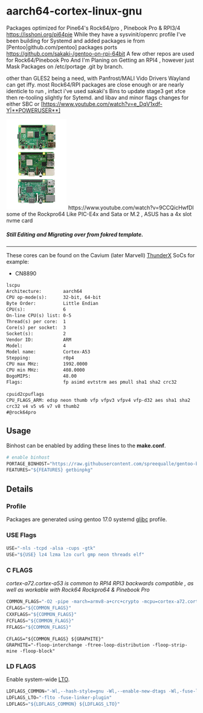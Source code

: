 # aarch64-cortex-linux-gnu

Packages optimized for Pine64's Rock64/pro , Pinebook Pro & RPI3/4
https://isshoni.org/pi64pie While they have a sysvinit/openrc profile I've been building for Systemd
and added packages ie from [Pentoo|github.com/pentoo] packages ports 
https://github.com/sakaki-/gentoo-on-rpi-64bit 
A few other repos are used for Rock64/Pinebook Pro 
And I'm Planing on Getting an RPI4 , however just Mask Packages on /etc/portage .git by branch. 

other than GLES2 being a need, with Panfrost/MALI Vido Drivers  Wayland can get iffy. 
most Rock64/RPI packages are close enough or are nearly identicle to run , infact i've used sakaki's Bins to update stage3 get xfce 
then re-tooling slightly for Sytemd. and libav and minor flags changes for either SBC or [https://www.youtube.com/watch?v=e_DqV1xdf-Y|**POWERUSER**]

<img src="https://raw.githubusercontent.com/sakaki-/resources/master/raspberrypi/pi4/Raspberry_Pi_3_B_and_B_plus_and_4_B.jpg" alt="88F6282" width="160" />
https://www.youtube.com/watch?v=9CCQicHwfDI some of the Rockpro64 Like PIC-E4x and Sata or M.2 , ASUS has a 4x slot nvme card


##### Still Editing  and Migrating over from fokred template.
--------------------------
These cores can be found on the Cavium (later Marvell) [ThunderX](https://web.archive.org/web/20190131010413/https://www.marvell.com/server-processors/thunderx-arm-processors/) SoCs for example:

* CN8890

```
lscpu
Architecture:        aarch64
CPU op-mode(s):      32-bit, 64-bit
Byte Order:          Little Endian
CPU(s):              6
On-line CPU(s) list: 0-5
Thread(s) per core:  1
Core(s) per socket:  3
Socket(s):           2
Vendor ID:           ARM
Model:               4
Model name:          Cortex-A53
Stepping:            r0p4
CPU max MHz:         1992.0000
CPU min MHz:         408.0000
BogoMIPS:            48.00
Flags:               fp asimd evtstrm aes pmull sha1 sha2 crc32

cpuid2cpuflags
CPU_FLAGS_ARM: edsp neon thumb vfp vfpv3 vfpv4 vfp-d32 aes sha1 sha2 crc32 v4 v5 v6 v7 v8 thumb2
#@rock64pro 
```
## Usage

Binhost can be enabled by adding these lines to the **make.conf**.

```python
# enable binhost
PORTAGE_BINHOST="https://raw.githubusercontent.com/spreequalle/gentoo-binhost/${CHOST}"
FEATURES="${FEATURES} getbinpkg"
```

## Details

### Profile

Packages are generated using gentoo 17.0 systemd [glibc](https://www.gnu.org/software/libc/) profile.

### USE Flags

```python
USE="-nls -tcpd -alsa -cups -gtk"
USE="${USE} lz4 lzma lzo curl gmp neon threads elf"
```

### C FLAGS
*cortex-a72.cortex-a53 is common to RPI4 RPI3 backwards compatible , as well as workable with Rock64 Rockpro64 & Pinebook Pro*

```python
COMMON_FLAGS="-O2 -pipe -march=armv8-a+crc+crypto -mcpu=cortex-a72.cortex-a53"
CFLAGS="${COMMON_FLAGS}"
CXXFLAGS="${COMMON_FLAGS}"
FCFLAGS="${COMMON_FLAGS}"
FFLAGS="${COMMON_FLAGS}"
```
```# Graphite-specific CFLAGS #optional graphite flags.
CFLAGS="${COMMON_FLAGS} ${GRAPHITE}"
GRAPHITE="-floop-interchange -ftree-loop-distribution -floop-strip-mine -floop-block"
````  
### LD FLAGS

Enable system-wide [LTO](https://gcc.gnu.org/wiki/LinkTimeOptimization).

```python
LDFLAGS_COMMON="-Wl,--hash-style=gnu -Wl,--enable-new-dtags -Wl,-fuse-ld=bfd"
LDFLAGS_LTO="-flto -fuse-linker-plugin"
LDFLAGS="${LDFLAGS_COMMON} ${LDFLAGS_LTO}"
```

